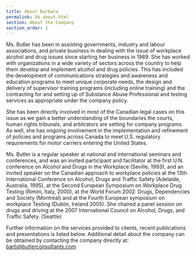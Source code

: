 ```yaml
---
title: About Barbara
permalink: bb_about.html
section: About the Company
section_order: 1
---
```


Ms. Butler has been in assisting governments, industry and labour associations, and private business in dealing with the issue of workplace alcohol and drug issues since starting her business in 1989. She has worked with organizations in a wide variety of sectors across the country to help them develop and implement alcohol and drug policies. This has included the development of communications strategies and awareness and education programs to meet unique corporate needs, the design and delivery of supervisor training programs (including online training) and the contracting for and setting up of Substance Abuse Professional and testing services as appropriate under the company policy.

She has been directly involved in most of the Canadian legal cases on this issue as we gain a better understanding of the boundaries the courts, human rights tribunals, and arbitrators are setting for company programs. As well, she has ongoing involvement in the implementation and refinement of policies and programs across Canada to meet U.S. regulatory requirements for motor carriers entering the United States.

Ms. Butler is a regular speaker at national and international seminars and conferences, and was an invited participant and facilitator at the first U.N. conference on Alcohol and Drugs in the Workplace (Seville, 1993), and an invited speaker on the Canadian approach to workplace policies at the 13th International Conference on Alcohol, Drugs and Traffic Safety (Adelaide, Australia, 1995), at the Second European Symposium on Workplace Drug Testing (Rimini, Italy, 2000), at the World Forum 2002: Drugs, Dependencies and Society (Montreal) and at the Fourth European symposium on workplace Testing (Dublin, Ireland 2005). She chaired a panel session on drugs and driving at the 2007 International Council on Alcohol, Drugs, and Traffic Safety. (Seattle)

Further information on the services provided to clients, recent publications and presentations is listed below. Additional detail about the company can be obtained by contacting the company directly at: <a href="mailto:barb@butlerconsultants.com">barb@butlerconsultants.com</a>
